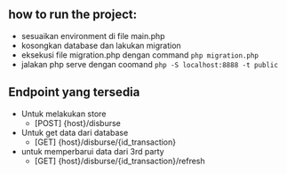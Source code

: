 ## how to run the project:

  - sesuaikan environment di file main.php
  - kosongkan database dan lakukan migration
  - eksekusi file migration.php dengan command `php migration.php`
  - jalakan php serve dengan coomand `php -S localhost:8888 -t public`
 
 
 ## Endpoint yang tersedia
 - Untuk melakukan store 
    - [POST] {host}/disburse
 - Untuk get data dari database 
    - [GET]  {host}/disburse/{id_transaction}
 - untuk memperbarui data dari 3rd party
    - [GET]  {host}/disburse/{id_transaction}/refresh

